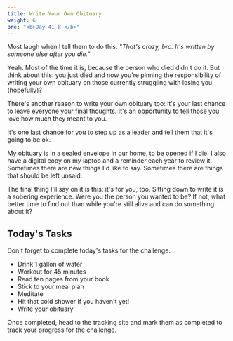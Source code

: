 ```yaml
---
title: Write Your Own Obituary
weight: 6
pre: "<b>Day 41 🎖 </b>"
---
```


Most laugh when I tell them to do this. _"That's crazy, bro. It's written by someone else after you die."_

Yeah. Most of the time it is, because the person who died didn't do it. But think about this: you just died and now you're 
pinning the responsibility of writing your own obituary on those currently struggling with losing you (hopefully)?

There's another reason to write your own obituary too: it's your last chance to leave everyone your final thoughts. It's 
an opportunity to tell those you love how much they meant to you.

It's one last chance for you to step up as a leader and tell them that it's going to be ok.

My obituary is in a sealed envelope in our home, to be opened if I die. I also have a digital copy on my laptop and a 
reminder each year to review it. Sometimes there are new things I'd like to say. Sometimes there are things that should be 
left unsaid. 

The final thing I'll say on it is this: it's for you, too. Sitting down to write it is a sobering experience. Were you 
the person you wanted to be? If not, what better time to find out than while you're still alive and can do something about it?

## Today's Tasks
Don't forget to complete today's tasks for the challenge.
- Drink 1 gallon of water
- Workout for 45 minutes
- Read ten pages from your book
- Stick to your meal plan
- Meditate
- Hit that cold shower if you haven't yet!
- Write your obituary

Once completed, head to the tracking site and mark them as completed to track your progress for the challenge.
